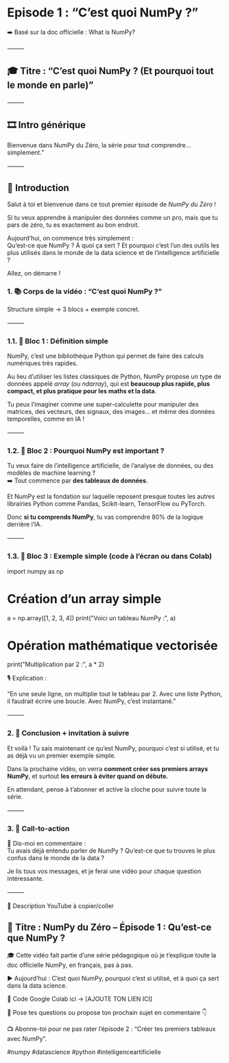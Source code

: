# Episode 1 : “C’est quoi NumPy ?”
➡️ Basé sur la doc officielle : What is NumPy?

⸻


## 🎓 Titre : “C’est quoi NumPy ? (Et pourquoi tout le monde en parle)”

⸻

## 🎞️ Intro générique

Bienvenue dans NumPy du Zéro, la série pour tout comprendre… simplement.”

⸻

## 🎤 Introduction

Salut à toi et bienvenue dans ce tout premier épisode de *NumPy du Zéro* !

Si tu veux apprendre à manipuler des données comme un pro, mais que tu pars de zéro, tu es exactement au bon endroit.

Aujourd’hui, on commence très simplement :  
Qu’est-ce que NumPy ? À quoi ça sert ? Et pourquoi c’est l’un des outils les plus utilisés dans le monde de la data science et de l’intelligence artificielle ?

Allez, on démarre !


### 1. 📚 Corps de la vidéo : “C’est quoi NumPy ?”

Structure simple → 3 blocs + exemple concret.

⸻

### 1.1. 🧩 Bloc 1 : Définition simple

NumPy, c’est une bibliothèque Python qui permet de faire des calculs numériques très rapides.

Au lieu d’utiliser les listes classiques de Python, NumPy propose un type de données appelé *array* (ou *ndarray*), qui est **beaucoup plus rapide, plus compact, et plus pratique pour les maths et la data**.

Tu peux l’imaginer comme une super-calculette pour manipuler des matrices, des vecteurs, des signaux, des images… et même des données temporelles, comme en IA !


⸻

### 1.2. 🧩 Bloc 2 : Pourquoi NumPy est important ?

Tu veux faire de l’intelligence artificielle, de l’analyse de données, ou des modèles de machine learning ?  
➡️ Tout commence par **des tableaux de données**.

Et NumPy est la fondation sur laquelle reposent presque toutes les autres librairies Python comme Pandas, Scikit-learn, TensorFlow ou PyTorch.

Donc **si tu comprends NumPy**, tu vas comprendre 80% de la logique derrière l’IA.


⸻

### 1.3. 🧩 Bloc 3 : Exemple simple (code à l’écran ou dans Colab)

import numpy as np

# Création d’un array simple
a = np.array([1, 2, 3, 4])
print("Voici un tableau NumPy :", a)

# Opération mathématique vectorisée
print("Multiplication par 2 :", a * 2)

🎙️ Explication :

“En une seule ligne, on multiplie tout le tableau par 2.
Avec une liste Python, il faudrait écrire une boucle. Avec NumPy, c’est instantané.”

⸻

### 2. 🎁 Conclusion + invitation à suivre

Et voilà ! Tu sais maintenant ce qu’est NumPy, pourquoi c’est si utilisé, et tu as déjà vu un premier exemple simple.

Dans la prochaine vidéo, on verra **comment créer ses premiers arrays NumPy**, et surtout **les erreurs à éviter quand on débute.**

En attendant, pense à t’abonner et active la cloche pour suivre toute la série.


⸻

### 3. 💬 Call-to-action

💬 Dis-moi en commentaire :  
Tu avais déjà entendu parler de NumPy ? Qu’est-ce que tu trouves le plus confus dans le monde de la data ?

Je lis tous vos messages, et je ferai une vidéo pour chaque question intéressante.


⸻

🔗 Description YouTube à copier/coller

## 📌 Titre : NumPy du Zéro – Épisode 1 : Qu’est-ce que NumPy ?

🎓 Cette vidéo fait partie d’une série pédagogique où je t’explique toute la doc officielle NumPy, en français, pas à pas.

▶️ Aujourd’hui : C’est quoi NumPy, pourquoi c’est si utilisé, et à quoi ça sert dans la data science.

📂 Code Google Colab ici → [AJOUTE TON LIEN ICI]

💬 Pose tes questions ou propose ton prochain sujet en commentaire 👇

📺 Abonne-toi pour ne pas rater l’épisode 2 : “Créer tes premiers tableaux avec NumPy”.

#numpy #datascience #python #intelligenceartificielle
